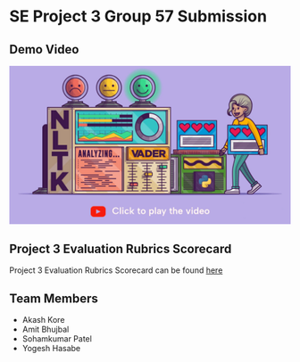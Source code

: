 # SE Project 3 Group 57 Submission
## Demo Video
[![sentiment](https://github.com/amit-99/SE_Project3/blob/master/sentimental_analysis/realworld/static/images/sentiment_4.png)](https://youtu.be/BNQOso0zCNc)

## Project 3 Evaluation Rubrics Scorecard
Project 3 Evaluation Rubrics Scorecard can be found [here](https://github.com/amit-99/SE_Project3/blob/master/proj3/Project3_Evaluation_Rubrics.csv)

## Team Members
- Akash Kore
- Amit Bhujbal
- Sohamkumar Patel
- Yogesh Hasabe

